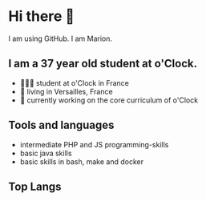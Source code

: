 # Hi there 👋

I am using GitHub. I am Marion.

## I am a 37 year old student at o'Clock.

- 👨🏼‍🎓 student at o'Clock in France
- 📍 living in Versailles, France
- 📁 currently working on the core curriculum of o'Clock

## Tools and languages

- intermediate PHP and JS programming-skills
- basic java skills
- basic skills in bash, make and docker
 
 ## Top Langs
 
